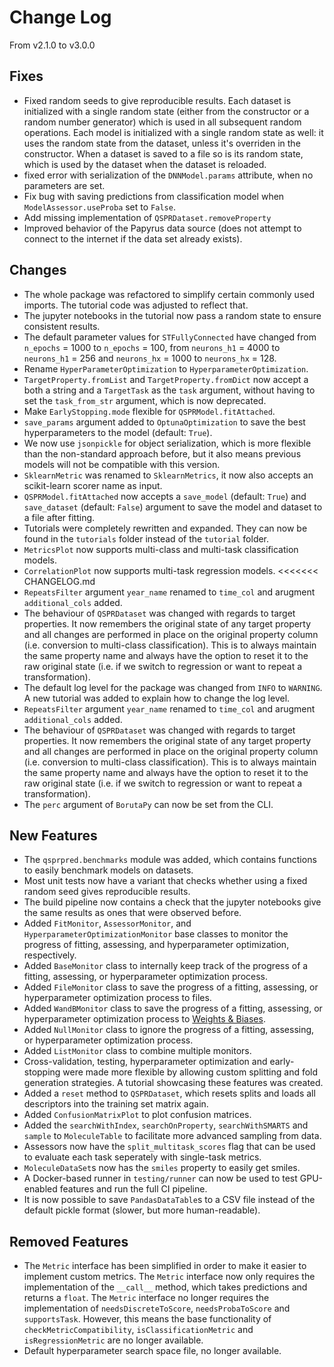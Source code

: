 # Change Log

From v2.1.0 to v3.0.0

## Fixes

- Fixed random seeds to give reproducible results. Each dataset is initialized with a
  single random state (either from the constructor or a random number generator) which
  is used in all subsequent random operations. Each model is initialized with a single
  random state as well: it uses the random state from the dataset, unless it's overriden
  in the constructor. When a dataset is saved to a file so is its random state, which is
  used by the dataset when the dataset is reloaded.
- fixed error with serialization of the `DNNModel.params` attribute, when no parameters
  are set.
- Fix bug with saving predictions from classification model
  when `ModelAssessor.useProba` set to `False`.
- Add missing implementation of `QSPRDataset.removeProperty`
- Improved behavior of the Papyrus data source (does not attempt to connect to the
  internet if the data set already exists).

## Changes

- The whole package was refactored to simplify certain commonly used imports. The
  tutorial code was adjusted to reflect that.
- The jupyter notebooks in the tutorial now pass a random state to ensure consistent
  results.
- The default parameter values for `STFullyConnected` have changed from `n_epochs` =
  1000 to `n_epochs` = 100, from `neurons_h1` = 4000 to `neurons_h1` = 256
  and `neurons_hx` = 1000 to `neurons_hx` = 128.
- Rename `HyperParameterOptimization` to `HyperparameterOptimization`.
- `TargetProperty.fromList` and `TargetProperty.fromDict` now accept a both a string and
  a `TargetTask` as the `task` argument,
  without having to set the `task_from_str` argument, which is now deprecated.
- Make `EarlyStopping.mode` flexible for `QSPRModel.fitAttached`.
- `save_params` argument added to `OptunaOptimization` to save the best hyperparameters
  to the model (default: `True`).
- We now use `jsonpickle` for object serialization, which is more flexible than the
  non-standard approach before, but it also means previous models will not be compatible
  with this version.
- `SklearnMetric` was renamed to `SklearnMetrics`, it now also accepts an scikit-learn
  scorer name as input.
- `QSPRModel.fitAttached` now accepts a `save_model` (default: `True`)
  and `save_dataset` (default: `False`) argument to save the model and dataset to a file
  after fitting.
- Tutorials were completely rewritten and expanded. They can now be found in
  the `tutorials` folder instead of the `tutorial` folder.
- `MetricsPlot` now supports multi-class and multi-task classification models.
- `CorrelationPlot` now supports multi-task regression models.
<<<<<<< CHANGELOG.md
- `RepeatsFilter` argument `year_name` renamed to `time_col` and
  arugment `additional_cols` added.
- The behaviour of `QSPRDataset` was changed with regards to target properties. It now
  remembers the original state of any target property and all changes are performed in
  place on the original property column (i.e. conversion to multi-class classification).
  This is to always maintain the same property name and always have the option to reset
  it to the raw original state (i.e. if we switch to regression or want to repeat a
  transformation).
- The default log level for the package was changed from `INFO` to `WARNING`. A new
  tutorial
  was added to explain how to change the log level.
- `RepeatsFilter` argument `year_name` renamed to `time_col` and arugment `additional_cols` added.
- The behaviour of `QSPRDataset` was changed with regards to target properties. It now remembers the original state of any target property and all changes are performed in place on the original property column (i.e. conversion to multi-class classification). This is to always maintain the same property name and always have the option to reset it to the raw original state (i.e. if we switch to regression or want to repeat a transformation).
- The `perc` argument of `BorutaPy` can now be set from the CLI.

## New Features

- The `qsprpred.benchmarks` module was added, which contains functions to easily
  benchmark
  models on datasets.
- Most unit tests now have a variant that checks whether using a fixed random seed gives
  reproducible results.
- The build pipeline now contains a check that the jupyter notebooks give the same
  results as ones that were observed before.
- Added `FitMonitor`, `AssessorMonitor`, and `HyperparameterOptimizationMonitor` base
  classes to monitor the progress of fitting, assessing, and hyperparameter
  optimization, respectively.
- Added `BaseMonitor` class to internally keep track of the progress of a fitting,
  assessing, or hyperparameter optimization process.
- Added `FileMonitor` class to save the progress of a fitting, assessing, or
  hyperparameter optimization process to files.
- Added `WandBMonitor` class to save the progress of a fitting, assessing, or
  hyperparameter optimization process to [Weights & Biases](https://wandb.ai/).
- Added `NullMonitor` class to ignore the progress of a fitting, assessing, or
  hyperparameter optimization process.
- Added `ListMonitor` class to combine multiple monitors.
- Cross-validation, testing, hyperparameter optimization and early-stopping were made
  more flexible by allowing custom splitting and fold generation strategies. A tutorial
  showcasing these features was created.
- Added a `reset` method to `QSPRDataset`, which resets splits and loads all descriptors
  into the training set matrix again.
- Added `ConfusionMatrixPlot` to plot confusion matrices.
- Added the `searchWithIndex`, `searchOnProperty`, `searchWithSMARTS` and `sample`
  to `MoleculeTable` to facilitate more advanced sampling from data.
- Assessors now have the `split_multitask_scores` flag that can be used to evaluate each
  task seperately with single-task metrics.
- `MoleculeDataSet`s now has the `smiles` property to easily get smiles.
- A Docker-based runner in `testing/runner` can now be used to test GPU-enabled features
  and run the full CI pipeline.
- It is now possible to save `PandasDataTable`s to a CSV file instead of the default
  pickle format (slower, but more human-readable).

## Removed Features

- The `Metric` interface has been simplified in order to make it easier to implement
  custom metrics. The `Metric` interface now only requires the implementation of
  the `__call__` method, which takes predictions and returns a `float`. The `Metric`
  interface no longer requires the implementation
  of `needsDiscreteToScore`, `needsProbaToScore` and `supportsTask`. However, this means
  the base functionality of `checkMetricCompatibility`, `isClassificationMetric`
  and `isRegressionMetric` are no longer available.
- Default hyperparameter search space file, no longer available.
